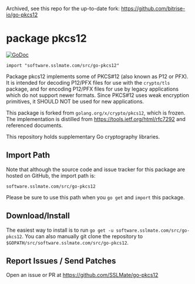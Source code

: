 Archived, see this repo for the up-to-date fork: https://github.com/bitrise-io/go-pkcs12

# package pkcs12

[![GoDoc](https://godoc.org/software.sslmate.com/src/go-pkcs12?status.svg)](https://godoc.org/software.sslmate.com/src/go-pkcs12)

    import "software.sslmate.com/src/go-pkcs12" 

Package pkcs12 implements some of PKCS#12 (also known as P12 or PFX).
It is intended for decoding P12/PFX files for use with the `crypto/tls`
package, and for encoding P12/PFX files for use by legacy applications which
do not support newer formats.  Since PKCS#12 uses weak encryption
primitives, it SHOULD NOT be used for new applications.

This package is forked from `golang.org/x/crypto/pkcs12`, which is frozen.
The implementation is distilled from https://tools.ietf.org/html/rfc7292
and referenced documents.

This repository holds supplementary Go cryptography libraries.

## Import Path

Note that although the source code and issue tracker for this package are hosted
on GitHub, the import path is:

    software.sslmate.com/src/go-pkcs12 

Please be sure to use this path when you `go get` and `import` this package.

## Download/Install

The easiest way to install is to run `go get -u software.sslmate.com/src/go-pkcs12`. You
can also manually git clone the repository to `$GOPATH/src/software.sslmate.com/src/go-pkcs12`.

## Report Issues / Send Patches

Open an issue or PR at https://github.com/SSLMate/go-pkcs12
